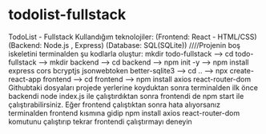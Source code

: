 # todolist-fullstack
TodoList - Fullstack
Kullandığım teknolojiler:
(Frontend: React - HTML/CSS) 
(Backend: Node.js , Express)
(Database: SQL(SQLite))
////Projenin boş iskeletini terminalden şu kodlarla oluştur:
mkdir todo-fullstack -->
cd todo-fullstack -->
mkdir backend -->
cd backend -->
npm init -y -->
npm install express cors bcryptjs jsonwebtoken better-sqlite3 -->
cd .. -->
npx create-react-app frontend -->
cd frontend --> 
npm install axios react-router-dom 
Githubtaki dosyaları projede yerlerine koyduktan sonra terminalden ilk önce backendi node index.js ile çalıştırdıktan sonra frontendi de npm start ile çalıştırabilirsiniz. Eğer frontend çalıştıktan sonra hata alıyorsanız terminalden frontend kısmına gidip npm install axios react-router-dom komutunu çalıştırıp tekrar frontendi çalıştırmayı deneyin


